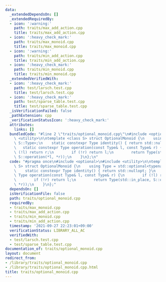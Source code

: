 ```yaml
---
data:
  _extendedDependsOn: []
  _extendedRequiredBy:
  - icon: ':warning:'
    path: traits/max_add_action.cpp
    title: traits/max_add_action.cpp
  - icon: ':heavy_check_mark:'
    path: traits/max_monoid.cpp
    title: traits/max_monoid.cpp
  - icon: ':warning:'
    path: traits/min_add_action.cpp
    title: traits/min_add_action.cpp
  - icon: ':heavy_check_mark:'
    path: traits/min_monoid.cpp
    title: traits/min_monoid.cpp
  _extendedVerifiedWith:
  - icon: ':heavy_check_mark:'
    path: test/larsch.test.cpp
    title: test/larsch.test.cpp
  - icon: ':heavy_check_mark:'
    path: test/sparse_table.test.cpp
    title: test/sparse_table.test.cpp
  _isVerificationFailed: false
  _pathExtension: cpp
  _verificationStatusIcon: ':heavy_check_mark:'
  attributes:
    links: []
  bundledCode: "#line 2 \"traits/optional_monoid.cpp\"\n#include <optional>\n#include\
    \ <utility>\n\ntemplate <class S> struct OptionalMonoid {\n    using Type = std::optional<typename\
    \ S::Type>;\n    static constexpr Type identity() { return std::nullopt; }\n \
    \   static constexpr Type operation(const Type& l, const Type& r) {\n        if\
    \ (!l) return r;\n        if (!r) return l;\n        return Type(std::in_place,\
    \ S::operation(*l, *r));\n    }\n};\n"
  code: "#pragma once\n#include <optional>\n#include <utility>\n\ntemplate <class\
    \ S> struct OptionalMonoid {\n    using Type = std::optional<typename S::Type>;\n\
    \    static constexpr Type identity() { return std::nullopt; }\n    static constexpr\
    \ Type operation(const Type& l, const Type& r) {\n        if (!l) return r;\n\
    \        if (!r) return l;\n        return Type(std::in_place, S::operation(*l,\
    \ *r));\n    }\n};"
  dependsOn: []
  isVerificationFile: false
  path: traits/optional_monoid.cpp
  requiredBy:
  - traits/max_monoid.cpp
  - traits/max_add_action.cpp
  - traits/min_monoid.cpp
  - traits/min_add_action.cpp
  timestamp: '2021-09-27 22:23:01+09:00'
  verificationStatus: LIBRARY_ALL_AC
  verifiedWith:
  - test/larsch.test.cpp
  - test/sparse_table.test.cpp
documentation_of: traits/optional_monoid.cpp
layout: document
redirect_from:
- /library/traits/optional_monoid.cpp
- /library/traits/optional_monoid.cpp.html
title: traits/optional_monoid.cpp
---
```

